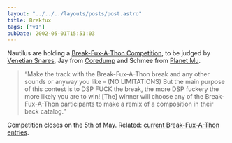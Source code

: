 ```yaml
---
layout: "../../../layouts/posts/post.astro"
title: Brekfux
tags: ["v1"]
pubDate: 2002-05-01T15:51:03
---
```


Nautilus are holding a [Break-Fux-A-Thon Competition][1], to be judged by [Venetian Snares][2], Jay from [Coredump][3] and Schmee from [Planet Mu][4].

> &#8220;Make the track with the Break-Fux-A-Thon break and any other sounds or anyway you like &#8211; (NO LIMITATIONS) But the main purpose of this contest is to DSP FUCK the break, the more DSP fuckery the more likely you are to win! [The] winner will choose any of the Break-Fux-A-Thon participants to make a remix of a composition in their back catalog.&#8221;

Competition closes on the 5th of May. Related: [current Break-Fux-A-Thon entries][5].

[1]: http://www.nautilis.net/Break-Fux-A-Thon/ "The Nautilus Break-Fux-A-Thon Competition: Fuck a break. Win shit."
[2]: http://www.planet-mu.com/artist21.html "Venetian Snares on Planet Mu"
[3]: http://www.coredumprecords.net/ "Coredump Records"
[4]: http://www.planet-mu.com/ "Planet Mu"
[5]: http://www.nautilus.net/Break-Fux-A-Thon/entries.jsp "Entries submitted so far"

